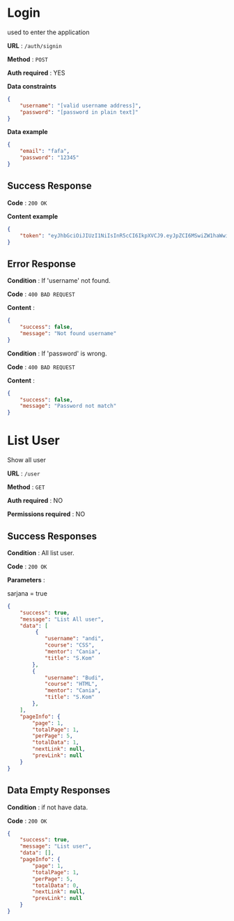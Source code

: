 # Login

used to enter the application

**URL** : `/auth/signin`

**Method** : `POST`

**Auth required** : YES

**Data constraints**

```json
{
    "username": "[valid username address]",
    "password": "[password in plain text]"
}
```

**Data example**

```json
{
    "email": "fafa",
    "password": "12345"
}
```

## Success Response

**Code** : `200 OK`

**Content example**

```json
{
    "token": "eyJhbGciOiJIUzI1NiIsInR5cCI6IkpXVCJ9.eyJpZCI6MSwiZW1haWwiOiJhZG1pbkBsaWIuY29tIiwicm9sZSI6InVz"
}
```

## Error Response

**Condition** : If 'username' not found.

**Code** : `400 BAD REQUEST`

**Content** :

```json
{
    "success": false,
    "message": "Not found username"
}
```

**Condition** : If 'password' is wrong.

**Code** : `400 BAD REQUEST`

**Content** :

```json
{
    "success": false,
    "message": "Password not match"
}

```

# List User

Show all user


**URL** : `/user`

**Method** : `GET`

**Auth required** : NO

**Permissions required** : NO

## Success Responses

**Condition** : All list user.

**Code** : `200 OK`

**Parameters** :

sarjana = true

```json
{
    "success": true,
    "message": "List All user",
    "data": [
         {
            "username": "andi",
            "course": "CSS",
            "mentor": "Cania",
            "title": "S.Kom"
        },
        {
            "username": "Budi",
            "course": "HTML",
            "mentor": "Cania",
            "title": "S.Kom"
        },
    ],
    "pageInfo": {
        "page": 1,
        "totalPage": 1,
        "perPage": 5,
        "totalData": 1,
        "nextLink": null,
        "prevLink": null
    }
}
```
## Data Empty Responses

**Condition** : if not have data.

**Code** : `200 OK`

```json
{
    "success": true,
    "message": "List user",
    "data": [],
    "pageInfo": {
        "page": 1,
        "totalPage": 1,
        "perPage": 5,
        "totalData": 0,
        "nextLink": null,
        "prevLink": null
    }
}
```